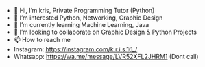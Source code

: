 - 👋 Hi, I’m kris, Private Programming Tutor (Python)
- 👀 I’m interested Python, Networking, Graphic Design
- 🌱 I’m currently learning Machine Learning, Java
- 💞️ I’m looking to collaborate on Graphic Design & Python Projects
- 📫 How to reach me 
- Instagram: https://instagram.com/k.r.i.s.16_/
- Whatsapp: https://wa.me/message/LVR52XFL2JHRM1 (Dont call)

<!---
krisanjay16/krisanjay16 is a ✨ special ✨ repository because its `README.md` (this file) appears on your GitHub profile.
You can click the Preview link to take a look at your changes.
--->
